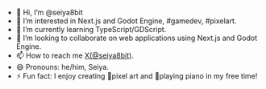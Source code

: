 - 👋 Hi, I’m @seiya8bit
- 👀 I’m interested in Next.js and Godot Engine, #gamedev, #pixelart.
- 🌱 I’m currently learning TypeScript/GDScript.
- 💞️ I’m looking to collaborate on web applications using Next.js and Godot Engine.
- 📫 How to reach me [X(@seiya8bit)](https://x.com/seiya8bit).
- 😄 Pronouns: he/him, Seiya.
- ⚡ Fun fact: I enjoy creating 🎨pixel art and 🎹playing piano in my free time!

<!---
seiya8bit/seiya8bit is a ✨ special ✨ repository because its `README.md` (this file) appears on your GitHub profile.
You can click the Preview link to take a look at your changes.
--->
